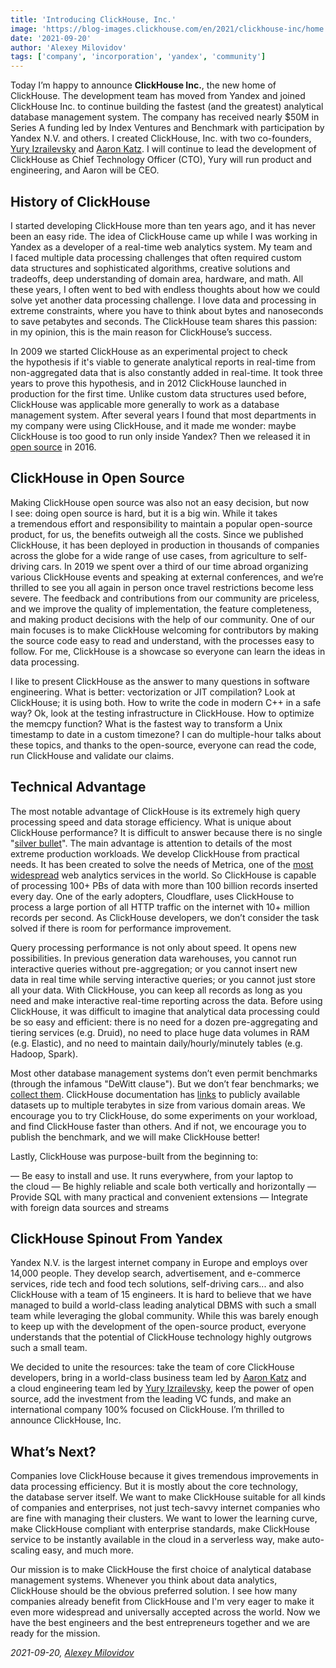 ```yaml
---
title: 'Introducing ClickHouse, Inc.'
image: 'https://blog-images.clickhouse.com/en/2021/clickhouse-inc/home.png'
date: '2021-09-20'
author: 'Alexey Milovidov'
tags: ['company', 'incorporation', 'yandex', 'community']
---
```


Today I’m happy to announce **ClickHouse Inc.**, the new home of ClickHouse. The development team has moved from Yandex and joined ClickHouse Inc. to continue building the fastest (and the greatest) analytical database management system. The company has received nearly $50M in Series A funding led by Index Ventures and Benchmark with participation by Yandex N.V. and others. I created ClickHouse, Inc. with two co-founders, [Yury Izrailevsky](https://www.linkedin.com/in/yuryizrailevsky/) and [Aaron Katz](https://www.linkedin.com/in/aaron-katz-5762094/). I will continue to lead the development of ClickHouse as Chief Technology Officer (CTO), Yury will run product and engineering, and Aaron will be CEO.

## History of ClickHouse

I started developing ClickHouse more than ten years ago, and it has never been an easy ride. The idea of ClickHouse came up while I was working in Yandex as a developer of a real-time web analytics system. My team and I faced multiple data processing challenges that often required custom data structures and sophisticated algorithms, creative solutions and tradeoffs, deep understanding of domain area, hardware, and math. All these years, I often went to bed with endless thoughts about how we could solve yet another data processing challenge. I love data and processing in extreme constraints, where you have to think about bytes and nanoseconds to save petabytes and seconds. The ClickHouse team shares this passion: in my opinion, this is the main reason for ClickHouse’s success.

In 2009 we started ClickHouse as an experimental project to check the hypothesis if it's viable to generate analytical reports in real-time from non-aggregated data that is also constantly added in real-time. It took three years to prove this hypothesis, and in 2012 ClickHouse launched in production for the first time. Unlike custom data structures used before, ClickHouse was applicable more generally to work as a database management system. After several years I found that most departments in my company were using ClickHouse, and it made me wonder: maybe ClickHouse is too good to run only inside Yandex? Then we released it in [open source](https://github.com/ClickHouse/ClickHouse) in 2016.

## ClickHouse in Open Source

Making ClickHouse open source was also not an easy decision, but now I see: doing open source is hard, but it is a big win. While it takes a tremendous effort and responsibility to maintain a popular open-source product, for us, the benefits outweigh all the costs. Since we published ClickHouse, it has been deployed in production in thousands of companies across the globe for a wide range of use cases, from agriculture to self-driving cars. In 2019 we spent over a third of our time abroad organizing various ClickHouse events and speaking at external conferences, and we’re thrilled to see you all again in person once travel restrictions become less severe. The feedback and contributions from our community are priceless, and we improve the quality of implementation, the feature completeness, and making product decisions with the help of our community. One of our main focuses is to make ClickHouse welcoming for contributors by making the source code easy to read and understand, with the processes easy to follow. For me, ClickHouse is a showcase so everyone can learn the ideas in data processing.

I like to present ClickHouse as the answer to many questions in software engineering. What is better: vectorization or JIT compilation? Look at ClickHouse; it is using both. How to write the code in modern C++ in a safe way? Ok, look at the testing infrastructure in ClickHouse. How to optimize the memcpy function? What is the fastest way to transform a Unix timestamp to date in a custom timezone? I can do multiple-hour talks about these topics, and thanks to the open-source, everyone can read the code, run ClickHouse and validate our claims.

## Technical Advantage

The most notable advantage of ClickHouse is its extremely high query processing speed and data storage efficiency. What is unique about ClickHouse performance? It is difficult to answer because there is no single "[silver bullet](https://www.youtube.com/watch?v=ZOZQCQEtrz8)". The main advantage is attention to details of the most extreme production workloads. We develop ClickHouse from practical needs. It has been created to solve the needs of Metrica, one of the [most widespread](https://w3techs.com/technologies/overview/traffic_analysis) web analytics services in the world. So ClickHouse is capable of processing 100+ PBs of data with more than 100 billion records inserted every day. One of the early adopters, Cloudflare, uses ClickHouse to process a large portion of all HTTP traffic on the internet with 10+ million records per second. As ClickHouse developers, we don’t consider the task solved if there is room for performance improvement.

Query processing performance is not only about speed. It opens new possibilities. In previous generation data warehouses, you cannot run interactive queries without pre-aggregation; or you cannot insert new data in real time while serving interactive queries; or you cannot just store all your data. With ClickHouse, you can keep all records as long as you need and make interactive real-time reporting across the data. Before using ClickHouse, it was difficult to imagine that analytical data processing could be so easy and efficient: there is no need for a dozen pre-aggregating and tiering services (e.g. Druid), no need to place huge data volumes in RAM (e.g. Elastic), and no need to maintain daily/hourly/minutely tables (e.g. Hadoop, Spark).

Most other database management systems don’t even permit benchmarks (through the infamous "DeWitt clause"). But we don’t fear benchmarks; we [collect them](https://github.com/ClickHouse/ClickHouse/issues/22398). ClickHouse documentation has [links](/docs/en/getting-started/example-datasets/) to publicly available datasets up to multiple terabytes in size from various domain areas. We encourage you to try ClickHouse, do some experiments on your workload, and find ClickHouse faster than others. And if not, we encourage you to publish the benchmark, and we will make ClickHouse better!

Lastly, ClickHouse was purpose-built from the beginning to:

— Be easy to install and use. It runs everywhere, from your laptop to the cloud
— Be highly reliable and scale both vertically and horizontally
— Provide SQL with many practical and convenient extensions
— Integrate with foreign data sources and streams

## ClickHouse Spinout From Yandex

Yandex N.V. is the largest internet company in Europe and employs over 14,000 people. They develop search, advertisement, and e-commerce services, ride tech and food tech solutions, self-driving cars... and also ClickHouse with a team of 15 engineers. It is hard to believe that we have managed to build a world-class leading analytical DBMS with such a small team while leveraging the global community. While this was barely enough to keep up with the development of the open-source product, everyone understands that the potential of ClickHouse technology highly outgrows such a small team.

We decided to unite the resources: take the team of core ClickHouse developers, bring in a world-class business team led by [Aaron Katz](https://www.linkedin.com/in/aaron-katz-5762094/) and a cloud engineering team led by [Yury Izrailevsky](https://www.linkedin.com/in/yuryizrailevsky/), keep the power of open source, add the investment from the leading VC funds, and make an international company 100% focused on ClickHouse. I’m thrilled to announce ClickHouse, Inc.

## What’s Next?

Companies love ClickHouse because it gives tremendous improvements in data processing efficiency. But it is mostly about the core technology, the database server itself. We want to make ClickHouse suitable for all kinds of companies and enterprises, not just tech-savvy internet companies who are fine with managing their clusters. We want to lower the learning curve, make ClickHouse compliant with enterprise standards, make ClickHouse service to be instantly available in the cloud in a serverless way, make auto-scaling easy, and much more.

Our mission is to make ClickHouse the first choice of analytical database management systems. Whenever you think about data analytics, ClickHouse should be the obvious preferred solution. I see how many companies already benefit from ClickHouse and I'm very eager to make it even more widespread and universally accepted across the world. Now we have the best engineers and the best entrepreneurs together and we are ready for the mission.


_2021-09-20, [Alexey Milovidov](https://github.com/alexey-milovidov)_
